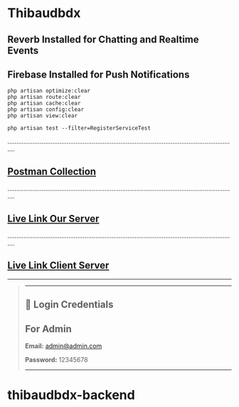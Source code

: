 # Thibaudbdx

## Reverb Installed for Chatting and Realtime Events

## Firebase Installed for Push Notifications

```shell
php artisan optimize:clear
php artisan route:clear
php artisan cache:clear
php artisan config:clear
php artisan view:clear
```

```test
php artisan test --filter=RegisterServiceTest
```

................................................................................................................................

## [Postman Collection](https://documenter.getpostman.com/view/32086283/2sB2j68A9y)

................................................................................................................................

## [Live Link Our Server](.)

................................................................................................................................

## [Live Link Client Server](.)

---

> ---
>
> ## 🔑 Login Credentials
>
>
> ## For Admin
>
> **Email:** <admin@admin.com>
>
> **Password:** 12345678
>
> ---
# thibaudbdx-backend
